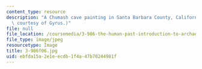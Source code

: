 ```yaml
---
content_type: resource
description: "A Chumash cave painting in Santa Barbara County, California.\r\n(Photo\
  \ courtesy of Gyrus.)"
file: null
file_location: /coursemedia/3-986-the-human-past-introduction-to-archaeology-fall-2006/ebfda15a2e1eecdb1f4a47b70244981f_3-986f06.jpg
file_type: image/jpeg
resourcetype: Image
title: 3-986f06.jpg
uid: ebfda15a-2e1e-ecdb-1f4a-47b70244981f
---
```

